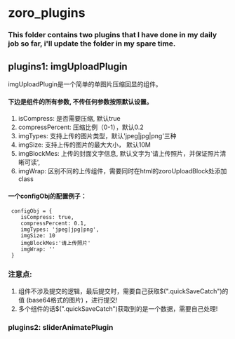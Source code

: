 # zoro_plugins
### This folder contains two plugins that I have done in my daily job so far, i'll update the folder in my spare time.

## plugins1: imgUploadPlugin
imgUploadPlugin是一个简单的单图片压缩回显的组件。

#### 下边是组件的所有参数, 不传任何参数按照默认设置。 
1. isCompress:         是否需要压缩, 默认true
2. compressPercent:    压缩比例（0-1），默认0.2
3. imgTypes:           支持上传的图片类型，默认'jpeg|jpg|png'三种
4. imgSize:            支持上传的图片的最大大小， 默认10M
5. imgBlockMes:        上传的封面文字信息, 默认文字为'请上传照片，并保证照片清晰可读',
6. imgWrap:            区别不同的上传组件，需要同时在html的zoroUploadBlock处添加class

#### 一个configObj的配置例子：
```
 configObj = {
    isCompress: true,           
    compressPercent: 0.1,      
    imgTypes: 'jpeg|jpg|png',   
    imgSize: 10                 
    imgBlockMes:'请上传照片'     
    imgWrap: ''    
 }     
```        
### 注意点:
1. 组件不涉及提交的逻辑，最后提交时，需要自己获取$(".quickSaveCatch")的值 (base64格式的图片) ，进行提交!
2. 多个组件的话$(".quickSaveCatch")获取到的是一个数据，需要自己处理!
         
### plugins2: sliderAnimatePlugin


